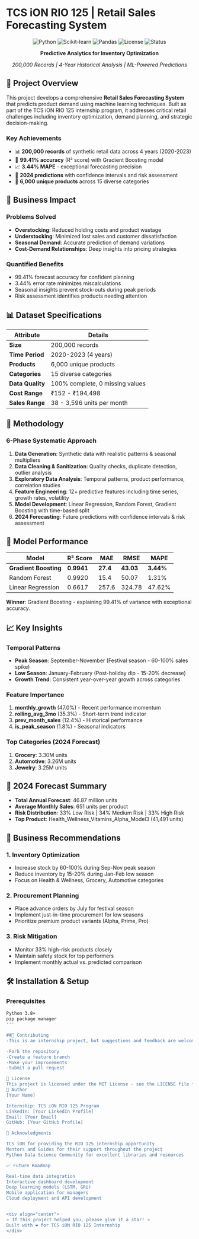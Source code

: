 # TCS iON RIO 125 | Retail Sales Forecasting System

<div align="center">

![Python](https://img.shields.io/badge/Python-3.8+-blue.svg)
![Scikit-learn](https://img.shields.io/badge/Scikit--learn-1.3.0-orange.svg)
![Pandas](https://img.shields.io/badge/Pandas-2.0.0-green.svg)
![License](https://img.shields.io/badge/License-MIT-yellow.svg)
![Status](https://img.shields.io/badge/Status-Complete-brightgreen.svg)

**Predictive Analytics for Inventory Optimization**

*200,000 Records | 4-Year Historical Analysis | ML-Powered Predictions*

</div>

## 🎯 Project Overview

This project develops a comprehensive **Retail Sales Forecasting System** that predicts product demand using machine learning techniques. Built as part of the TCS iON RIO 125 internship program, it addresses critical retail challenges including inventory optimization, demand planning, and strategic decision-making.

### Key Achievements
- 📊 **200,000 records** of synthetic retail data across 4 years (2020-2023)
- 🎯 **99.41% accuracy** (R² score) with Gradient Boosting model
- 📈 **3.44% MAPE** - exceptional forecasting precision
- 🔮 **2024 predictions** with confidence intervals and risk assessment
- 📱 **6,000 unique products** across 15 diverse categories

## 🚀 Business Impact

### Problems Solved
- **Overstocking**: Reduced holding costs and product wastage
- **Understocking**: Minimized lost sales and customer dissatisfaction
- **Seasonal Demand**: Accurate prediction of demand variations
- **Cost-Demand Relationships**: Deep insights into pricing strategies

### Quantified Benefits
- 99.41% forecast accuracy for confident planning
- 3.44% error rate minimizes miscalculations
- Seasonal insights prevent stock-outs during peak periods
- Risk assessment identifies products needing attention

## 📊 Dataset Specifications

| Attribute | Details |
|-----------|---------|
| **Size** | 200,000 records |
| **Time Period** | 2020-2023 (4 years) |
| **Products** | 6,000 unique products |
| **Categories** | 15 diverse categories |
| **Data Quality** | 100% complete, 0 missing values |
| **Cost Range** | ₹152 - ₹194,498 |
| **Sales Range** | 38 - 3,596 units per month |

## 🔬 Methodology

### 6-Phase Systematic Approach

1. **Data Generation**: Synthetic data with realistic patterns & seasonal multipliers
2. **Data Cleaning & Sanitization**: Quality checks, duplicate detection, outlier analysis
3. **Exploratory Data Analysis**: Temporal patterns, product performance, correlation studies
4. **Feature Engineering**: 12+ predictive features including time series, growth rates, volatility
5. **Model Development**: Linear Regression, Random Forest, Gradient Boosting with time-based split
6. **2024 Forecasting**: Future predictions with confidence intervals & risk assessment

## 🤖 Model Performance

| Model | R² Score | MAE | RMSE | MAPE |
|-------|----------|-----|------|------|
| **Gradient Boosting** | **0.9941** | **27.4** | **43.03** | **3.44%** |
| Random Forest | 0.9920 | 15.4 | 50.07 | 1.31% |
| Linear Regression | 0.6617 | 257.6 | 324.78 | 47.62% |

**Winner**: Gradient Boosting - explaining 99.41% of variance with exceptional accuracy.

## 📈 Key Insights

### Temporal Patterns
- **Peak Season**: September-November (Festival season - 60-100% sales spike)
- **Low Season**: January-February (Post-holiday dip - 15-20% decrease)
- **Growth Trend**: Consistent year-over-year growth across categories

### Feature Importance
1. **monthly_growth** (47.0%) - Recent performance momentum
2. **rolling_avg_3mo** (35.3%) - Short-term trend indicator
3. **prev_month_sales** (12.4%) - Historical performance
4. **is_peak_season** (1.8%) - Seasonal indicators

### Top Categories (2024 Forecast)
1. **Grocery**: 3.30M units
2. **Automotive**: 3.26M units  
3. **Jewelry**: 3.25M units

## 🎯 2024 Forecast Summary

- **Total Annual Forecast**: 46.87 million units
- **Average Monthly Sales**: 651 units per product
- **Risk Distribution**: 33% Low Risk | 34% Medium Risk | 33% High Risk
- **Top Product**: Health_Wellness_Vitamins_Alpha_Model3 (41,491 units)

## 💼 Business Recommendations

### 1. Inventory Optimization
- Increase stock by 60-100% during Sep-Nov peak season
- Reduce inventory by 15-20% during Jan-Feb low season
- Focus on Health & Wellness, Grocery, Automotive categories

### 2. Procurement Planning
- Place advance orders by July for festival season
- Implement just-in-time procurement for low seasons
- Prioritize premium product variants (Alpha, Prime, Pro)

### 3. Risk Mitigation
- Monitor 33% high-risk products closely
- Maintain safety stock for top performers
- Implement monthly actual vs. predicted comparison

## 🛠️ Installation & Setup

### Prerequisites
```bash
Python 3.8+
pip package manager
'''

##🤝 Contributing
-This is an internship project, but suggestions and feedback are welcome:

-Fork the repository
-Create a feature branch
-Make your improvements
-Submit a pull request

📄 License
This project is licensed under the MIT License - see the LICENSE file for details.
👤 Author
[Your Name]

Internship: TCS iON RIO 125 Program
LinkedIn: [Your LinkedIn Profile]
Email: [Your Email]
GitHub: [Your GitHub Profile]

🙏 Acknowledgments

TCS iON for providing the RIO 125 internship opportunity
Mentors and Guides for their support throughout the project
Python Data Science Community for excellent libraries and resources

📈 Future Roadmap

Real-time data integration
Interactive dashboard development
Deep learning models (LSTM, GRU)
Mobile application for managers
Cloud deployment and API development


<div align="center">
⭐ If this project helped you, please give it a star! ⭐
Built with ❤️ for TCS iON RIO 125 Internship
</div>

